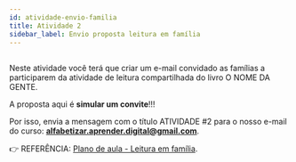 ```yaml
---
id: atividade-envio-familia
title: Atividade 2
sidebar_label: Envio proposta leitura em família
---
```

## 
Neste atividade você terá que criar um e-mail convidado as famílias a participarem da atividade de leitura compartilhada do livro O NOME DA GENTE. 

A proposta aqui é **simular um convite**!!!

Por isso, envia a mensagem com o título ATIVIDADE #2 para o nosso e-mail do curso: **alfabetizar.aprender.digital@gmail.com**.

👉 REFERÊNCIA: [Plano de aula - Leitura em família](emfamilia).
